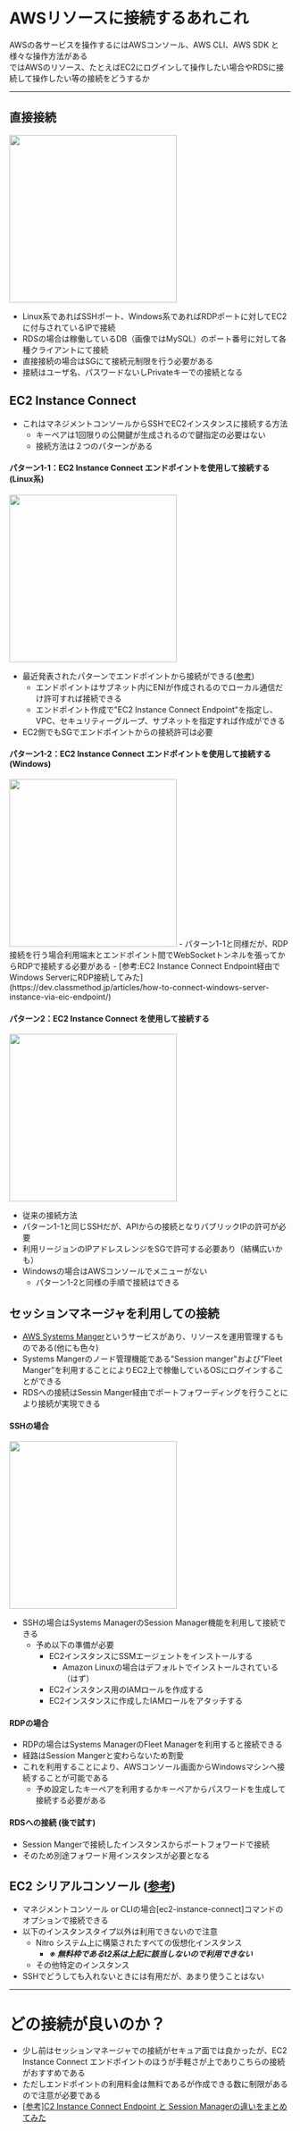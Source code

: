 # AWSリソースに接続するあれこれ
AWSの各サービスを操作するにはAWSコンソール、AWS CLI、AWS SDK と様々な操作方法がある  
ではAWSのリソース、たとえばEC2にログインして操作したい場合やRDSに接続して操作したい等の接続をどうするか

---
## 直接接続
<img src="https://github.com/YoichiSoma/sites/assets/125415634/023f9627-31dd-47d7-aa23-1704bdba8fca" width="300">

- Linux系であればSSHポート、Windows系であればRDPポートに対してEC2に付与されているIPで接続
- RDSの場合は稼働しているDB（画像ではMySQL）のポート番号に対して各種クライアントにて接続
- 直接接続の場合はSGにて接続元制限を行う必要がある
- 接続はユーザ名、パスワードないしPrivateキーでの接続となる

## EC2 Instance Connect
- これはマネジメントコンソールからSSHでEC2インスタンスに接続する方法
  - キーペアは1回限りの公開鍵が生成されるので鍵指定の必要はない
  - 接続方法は２つのパターンがある

#### パターン1-1：EC2 Instance Connect エンドポイントを使用して接続する (Linux系)
<img src="https://github.com/YoichiSoma/sites/assets/125415634/35fb3062-b40c-4a36-a1bb-5f64c61c1398" width="300">

- 最近発表されたパターンでエンドポイントから接続ができる([参考](https://aws.amazon.com/jp/about-aws/whats-new/2023/06/amazon-ec2-instance-connect-ssh-rdp-public-ip-address/))
  - エンドポイントはサブネット内にENIが作成されるのでローカル通信だけ許可すれば接続できる
  - エンドポイント作成で"EC2 Instance Connect Endpoint"を指定し、VPC、セキュリティーグループ、サブネットを指定すれば作成ができる
- EC2側でもSGでエンドポイントからの接続許可は必要
#### パターン1-2：EC2 Instance Connect エンドポイントを使用して接続する (Windows)
<img src="https://github.com/YoichiSoma/sites/assets/125415634/e59c0d70-b611-4ac7-b00b-2664c08cfa30" width="300">
- パターン1-1と同様だが、RDP接続を行う場合利用端末とエンドポイント間でWebSocketトンネルを張ってからRDPで接続する必要がある
- [参考:EC2 Instance Connect Endpoint経由でWindows ServerにRDP接続してみた](https://dev.classmethod.jp/articles/how-to-connect-windows-server-instance-via-eic-endpoint/)

#### パターン2：EC2 Instance Connect を使用して接続する
<img src="https://github.com/YoichiSoma/sites/assets/125415634/c39347f5-72cf-4616-80fa-1828ddff2188" width="300">

- 従来の接続方法
- パターン1-1と同じSSHだが、APIからの接続となりパブリックIPの許可が必要
- 利用リージョンのIPアドレスレンジをSGで許可する必要あり（結構広いかも）
- Windowsの場合はAWSコンソールでメニューがない
  - パターン1-2と同様の手順で接続はできる

## セッションマネージャを利用しての接続
- [AWS Systems Manger](https://docs.aws.amazon.com/ja_jp/systems-manager/latest/userguide/what-is-systems-manager.html)というサービスがあり、リソースを運用管理するものである(他にも色々)
- Systems Mangerのノード管理機能である"Session manger"および”Fleet Manger”を利用することによりEC2上で稼働しているOSにログインすることができる
- RDSへの接続はSessin Manger経由でポートフォワーディングを行うことにより接続が実現できる

#### SSHの場合
<img src="https://github.com/YoichiSoma/sites/assets/125415634/01ddbb23-ccbd-45b1-92a1-22c6098f705c" width="300">

- SSHの場合はSystems ManagerのSession Manager機能を利用して接続できる
  - 予め以下の準備が必要
    - EC2インスタンスにSSMエージェントをインストールする
      - Amazon Linuxの場合はデフォルトでインストールされている（はず）
    - EC2インスタンス用のIAMロールを作成する
    - EC2インスタンスに作成したIAMロールをアタッチする 

#### RDPの場合
- RDPの場合はSystems ManagerのFleet Managerを利用すると接続できる
- 経路はSession Mangerと変わらないため割愛
- これを利用することにより、AWSコンソール画面からWindowsマシンへ接続することが可能である
  - 予め設定したキーペアを利用するかキーペアからパスワードを生成して接続する必要がある

#### RDSへの接続 (後で試す)
- Session Mangerで接続したインスタンスからポートフォワードで接続
- そのため別途フォワード用インスタンスが必要となる

## EC2 シリアルコンソール ([参考](https://docs.aws.amazon.com/ja_jp/AWSEC2/latest/UserGuide/ec2-serial-console.html))
- マネジメントコンソール or CLIの場合[ec2-instance-connect]コマンドのオプションで接続できる
- 以下のインスタンスタイプ以外は利用できないので注意
   - Nitro システム上に構築されたすべての仮想化インスタンス
     - ***※ 無料枠であるt2系は上記に該当しないので利用できない***
   - その他特定のインスタンス 
- SSHでどうしても入れないときには有用だが、あまり使うことはない

---
# どの接続が良いのか？
- 少し前はセッションマネージャでの接続がセキュア面では良かったが、EC2 Instance Connect エンドポイントのほうが手軽さが上でありこちらの接続がおすすめである
- ただしエンドポイントの利用料金は無料であるが作成できる数に制限があるので注意が必要である
- [[参考]C2 Instance Connect Endpoint と Session Managerの違いをまとめてみた](https://dev.classmethod.jp/articles/compare-eic-endpoint-and-session-manager/)


